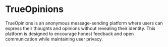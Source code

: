 # TrueOpinions

TrueOpinions is an anonymous message-sending platform where users can express their thoughts and opinions without revealing their identity. This platform is designed to encourage honest feedback and open communication while maintaining user privacy.
